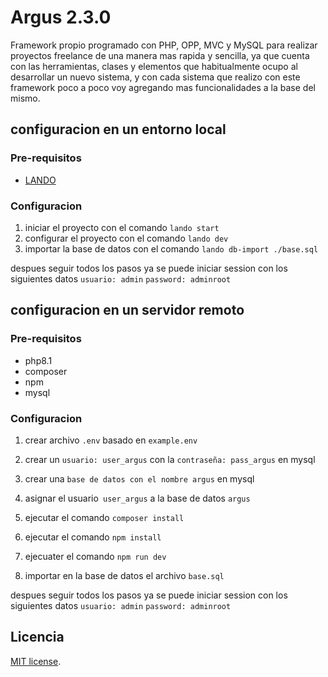# Argus 2.3.0
Framework propio programado con PHP, OPP, MVC y MySQL para realizar proyectos freelance de una manera mas rapida y sencilla, ya que cuenta con las herramientas, clases y elementos que habitualmente ocupo al desarrollar un nuevo sistema, y con cada sistema que realizo con este framework poco a poco voy agregando mas funcionalidades a la base del mismo.

## configuracion en un entorno local
### Pre-requisitos
- [LANDO](https://lando.dev/)

### Configuracion
1. iniciar el proyecto con el comando `lando start`
2. configurar el proyecto con el comando `lando dev`
3. importar la base de datos con el comando `lando db-import ./base.sql`

despues seguir todos los pasos ya se puede iniciar session con los siguientes datos `usuario: admin` `password: adminroot`

## configuracion en un servidor remoto
### Pre-requisitos
- php8.1
- composer
- npm
- mysql

### Configuracion
1. crear archivo `.env` basado en `example.env`

2. crear un `usuario: user_argus` con la `contraseña: pass_argus` en mysql

3. crear una `base de datos con el nombre argus` en mysql

4. asignar el usuario` user_argus` a la base de datos `argus`

4. ejecutar el comando `composer install`

5. ejecutar el comando `npm install`

6. ejecuater el comando `npm run dev`

7. importar en la base de datos el archivo `base.sql`

despues seguir todos los pasos ya se puede iniciar session con los siguientes datos `usuario: admin` `password: adminroot`

## Licencia
[MIT license](https://opensource.org/licenses/MIT).
